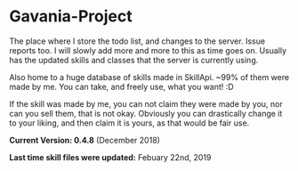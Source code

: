# Gavania-Project
The place where I store the todo list, and changes to the server. Issue reports too.
I will slowly add more and more to this as time goes on. 
Usually has the updated skills and classes that the server is currently using.

Also home to a huge database of skills made in SkillApi. ~99% of them were made by me. 
You can take, and freely use, what you want! :D

If the skill was made by me, you can not claim they were made by you, nor can you sell them, that is not okay.
Obviously you can drastically change it to your liking, and then claim it is yours, as that would be fair use.

**Current Version: 0.4.8** (December 2018)

**Last time skill files were updated:** Febuary 22nd, 2019
